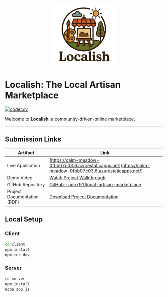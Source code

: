 <p align="center">
  <img src="client/src/assets/localish-logo.png" alt="Localish Logo" width="200"/>
</p>

# Localish: The Local Artisan Marketplace

[![codecov](https://codecov.io/gh/uno791/local-artisan-marketplace/branch/main/graph/badge.svg)](https://codecov.io/gh/uno791/local-artisan-marketplace)

Welcome to **Localish**, a community-driven-online marketplace.

---

## Submission Links

| Artifact                             | Link                                                                                     |
|--------------------------------------|------------------------------------------------------------------------------------------|
| Live Application                 | [https://calm-meadow-0fbb07c03.6.azurestaticapps.net](https://calm-meadow-0fbb07c03.6.azurestaticapps.net/) |
| Demo Video                        | [Watch Project Walkthrough](https://youtu.be/your-demo-video-id)                         |
| GitHub Repository                 | [GitHub – uno791/local-artisan-marketplace](https://github.com/uno791/local-artisan-marketplace) |
| Project Documentation (PDF)                 | [Download Project Documentation](client/src/assets/DOC.pdf)                                           |

## Local Setup
### Client
```bash
cd client
npm install
npm run dev
```

### Server
```bash
cd server
npm install
node app.js
```



